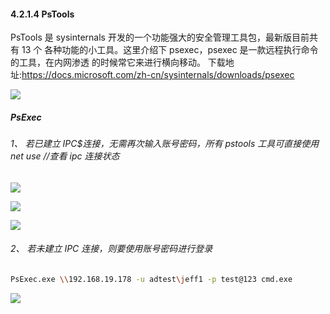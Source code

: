 #### 4.2.1.4 PsTools

PsTools 是 sysinternals 开发的一个功能强大的安全管理工具包，最新版目前共有 13 个 各种功能的小工具。这里介绍下 psexec，psexec 是一款远程执行命令的工具，在内网渗透 的时候常它来进行横向移动。 下载地址:https://docs.microsoft.com/zh-cn/sysinternals/downloads/psexec

![](images/yushentou/15899742506816.png)


##### PsExec

###### 1、 若已建立 IPC$连接，无需再次输入账号密码，所有 pstools 工具可直接使用 net use //查看 ipc 连接状态

![](images/yushentou/15899742604134.png)

![](images/yushentou/15899742644244.png)


![](images/yushentou/15899742693227.png)


###### 2、 若未建立 IPC 连接，则要使用账号密码进行登录

```bash
PsExec.exe \\192.168.19.178 -u adtest\jeff1 -p test@123 cmd.exe

```

![](images/yushentou/15899742790161.png)


